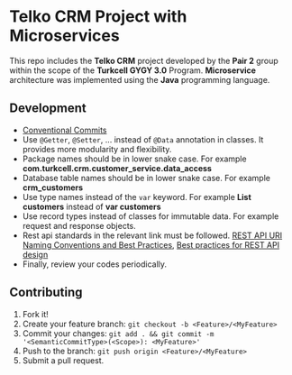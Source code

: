 # Telko CRM Project with Microservices

This repo includes the **Telko CRM** project developed by the **Pair 2** group within the scope of the **Turkcell GYGY
3.0**
Program. **Microservice** architecture was implemented using the **Java** programming language.

## Development

- [Conventional Commits](https://gist.github.com/joshbuchea/6f47e86d2510bce28f8e7f42ae84c716)
- Use `@Getter`, `@Setter`, ... instead of `@Data` annotation in classes. It provides more modularity and flexibility.
- Package names should be in lower snake case. For example **com.turkcell.crm.customer_service.data_access**
- Database table names should be in lower snake case. For example **crm_customers**
- Use type names instead of the `var` keyword. For example **List<Customer> customers** instead of **var customers**
- Use record types instead of classes for immutable data. For example request and response objects.
- Rest api standards in the relevant link must be
  followed. [REST API URI Naming Conventions and Best Practices](https://restfulapi.net/resource-naming/), [Best practices for REST API design](https://stackoverflow.blog/2020/03/02/best-practices-for-rest-api-design/)
- Finally, review your codes periodically.

## Contributing

1. Fork it!
2. Create your feature branch: `git checkout -b <Feature>/<MyFeature>`
3. Commit your changes: `git add . && git commit -m '<SemanticCommitType>(<Scope>): <MyFeature>'`
4. Push to the branch: `git push origin <Feature>/<MyFeature>`
5. Submit a pull request.